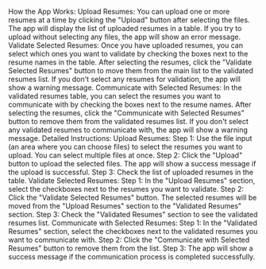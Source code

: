 How the App Works:
Upload Resumes:
You can upload one or more resumes at a time by clicking the "Upload" button after selecting the files.
The app will display the list of uploaded resumes in a table.
If you try to upload without selecting any files, the app will show an error message.
Validate Selected Resumes:
Once you have uploaded resumes, you can select which ones you want to validate by checking the boxes next to the resume names in the table.
After selecting the resumes, click the "Validate Selected Resumes" button to move them from the main list to the validated resumes list.
If you don't select any resumes for validation, the app will show a warning message.
Communicate with Selected Resumes:
In the validated resumes table, you can select the resumes you want to communicate with by checking the boxes next to the resume names.
After selecting the resumes, click the "Communicate with Selected Resumes" button to remove them from the validated resumes list.
If you don't select any validated resumes to communicate with, the app will show a warning message.
Detailed Instructions:
Upload Resumes:
Step 1: Use the file input (an area where you can choose files) to select the resumes you want to upload. You can select multiple files at once.
Step 2: Click the "Upload" button to upload the selected files. The app will show a success message if the upload is successful.
Step 3: Check the list of uploaded resumes in the table.
Validate Selected Resumes:
Step 1: In the "Upload Resumes" section, select the checkboxes next to the resumes you want to validate.
Step 2: Click the "Validate Selected Resumes" button. The selected resumes will be moved from the "Upload Resumes" section to the "Validated Resumes" section.
Step 3: Check the "Validated Resumes" section to see the validated resumes list.
Communicate with Selected Resumes:
Step 1: In the "Validated Resumes" section, select the checkboxes next to the validated resumes you want to communicate with.
Step 2: Click the "Communicate with Selected Resumes" button to remove them from the list.
Step 3: The app will show a success message if the communication process is completed successfully.